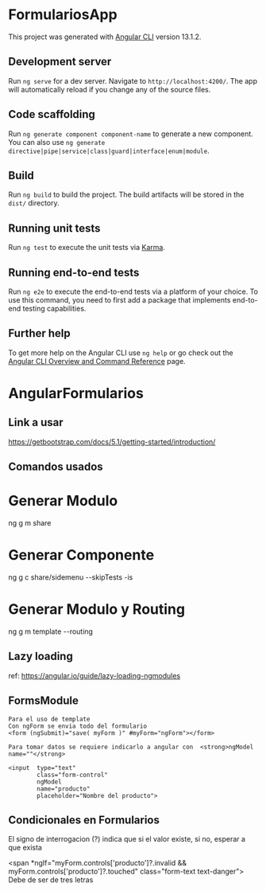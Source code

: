 # FormulariosApp

This project was generated with [Angular CLI](https://github.com/angular/angular-cli) version 13.1.2.

## Development server

Run `ng serve` for a dev server. Navigate to `http://localhost:4200/`. The app will automatically reload if you change any of the source files.

## Code scaffolding

Run `ng generate component component-name` to generate a new component. You can also use `ng generate directive|pipe|service|class|guard|interface|enum|module`.

## Build

Run `ng build` to build the project. The build artifacts will be stored in the `dist/` directory.

## Running unit tests

Run `ng test` to execute the unit tests via [Karma](https://karma-runner.github.io).

## Running end-to-end tests

Run `ng e2e` to execute the end-to-end tests via a platform of your choice. To use this command, you need to first add a package that implements end-to-end testing capabilities.

## Further help

To get more help on the Angular CLI use `ng help` or go check out the [Angular CLI Overview and Command Reference](https://angular.io/cli) page.

# AngularFormularios

## Link a usar
https://getbootstrap.com/docs/5.1/getting-started/introduction/

## Comandos usados
<h1>Generar Modulo</h1>
    ng g m share  
<h1>Generar Componente</h1>
    ng g c share/sidemenu --skipTests -is
<h1>Generar Modulo y Routing</h1>
    ng g m template --routing

## Lazy loading
ref: https://angular.io/guide/lazy-loading-ngmodules

## FormsModule
    Para el uso de template
    Con ngForm se envia todo del formulario
    <form (ngSubmit)="save( myForm )" #myForm="ngForm"></form>

    Para tomar datos se requiere indicarlo a angular con  <strong>ngModel name=""</strong>

    <input  type="text"
            class="form-control"
            ngModel
            name="producto"
            placeholder="Nombre del producto">

## Condicionales en Formularios

El signo de interrogacion (?) indica que si el valor existe, si no, esperar a que exista

<span *ngIf="myForm.controls['producto']?.invalid &&
             myForm.controls['producto']?.touched" 
            class="form-text text-danger">
Debe de ser de tres letras</span>
